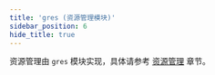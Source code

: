 ```yaml
---
title: 'gres (资源管理模块)'
sidebar_position: 6
hide_title: true
---
```


资源管理由 `gres` 模块实现，具体请参考 [资源管理](../../1-核心组件-重点/3-资源管理/3-资源管理.md) 章节。